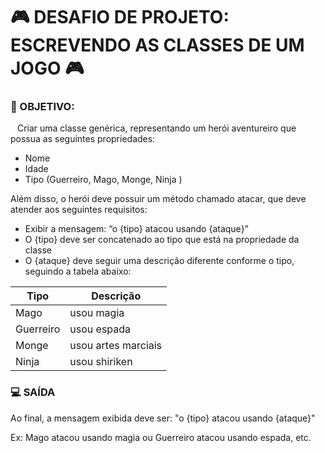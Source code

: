# 🎮 **DESAFIO DE PROJETO: ESCREVENDO AS CLASSES DE UM JOGO** 🎮
### 🎯 OBJETIVO:
  &ensp; Criar uma classe genérica, representando um herói aventureiro que possua as seguintes propriedades:

- Nome
- Idade
- Tipo (Guerreiro, Mago, Monge, Ninja )
 
Além disso, o herói deve possuir um método chamado atacar, que deve atender aos seguintes requisitos:
- Exibir a mensagem: “o {tipo} atacou usando {ataque}”
- O {tipo} deve ser concatenado ao tipo que está na propriedade da classe
- O {ataque} deve seguir uma descrição diferente conforme o tipo, seguindo a tabela abaixo:

| Tipo | Descrição |
| ------------ | -------- |
| Mago | usou magia |
| Guerreiro | usou espada |
| Monge | usou artes marciais |
| Ninja | usou shiriken |

### 💻 SAÍDA
Ao final, a mensagem exibida deve ser: "o {tipo} atacou usando {ataque}"

Ex: Mago atacou usando magia ou Guerreiro atacou usando espada, etc.
